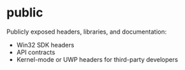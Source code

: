 # public

Publicly exposed headers, libraries, and documentation:
- Win32 SDK headers
- API contracts
- Kernel-mode or UWP headers for third-party developers
